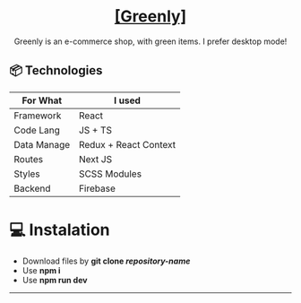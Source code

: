 <h1 align="center"><a href="https://comforting-gelato-5ad664.netlify.app/welcome"> [Greenly]</a></h1>
<p align="center">Greenly is an e-commerce shop, with green items. I prefer desktop mode!
</p>


## 📦 Technologies

| For What   | I used                      |
| ---------- | --------------------------- |
| Framework  | React                       |
| Code Lang  | JS + TS                     |
| Data Manage| Redux + React Context       |
| Routes     | Next JS                     |
| Styles     | SCSS Modules                |
| Backend    | Firebase                    |

# 💻 Instalation
- Download files by **git clone _repository-name_**
- Use **npm i**
- Use **npm run dev**
_______________________________________
